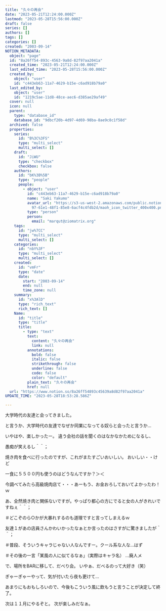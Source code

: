 ```yaml
---
title: "久々の再会"
date: "2023-05-21T12:24:00.000Z"
lastmod: "2023-05-28T15:56:00.000Z"
draft: false
series: []
authors: []
tags: []
categories: []
created: "2003-09-14"
NOTION_METADATA:
  object: "page"
  id: "8a26ff54-893c-4563-9a8d-82f97aa2041a"
  created_time: "2023-05-21T12:24:00.000Z"
  last_edited_time: "2023-05-28T15:56:00.000Z"
  created_by:
    object: "user"
    id: "c443eb63-11a7-4629-b15e-c6ad918b79a0"
  last_edited_by:
    object: "user"
    id: "1219c5ae-11d8-48ce-aec6-d385ae29af49"
  cover: null
  icon: null
  parent:
    type: "database_id"
    database_id: "9dbcf20b-4d97-4d69-98ba-8ae9c8c1f58d"
  archived: false
  properties:
    series:
      id: "B%3C%3FS"
      type: "multi_select"
      multi_select: []
    draft:
      id: "JiWU"
      type: "checkbox"
      checkbox: false
    authors:
      id: "bK%3B%5B"
      type: "people"
      people:
        - object: "user"
          id: "c443eb63-11a7-4629-b15e-c6ad918b79a0"
          name: "Saki Yakumo"
          avatar_url: "https://s3-us-west-2.amazonaws.com/public.notion-static.com/3ad1c4\
            97-61e1-48f1-85e8-6acf4c4fdb2d/maoh_icon_twitter_400x400.png"
          type: "person"
          person:
            email: "marqut@ziomatrix.org"
    tags:
      id: "jw%7CC"
      type: "multi_select"
      multi_select: []
    categories:
      id: "nbY%3F"
      type: "multi_select"
      multi_select: []
    created:
      id: "vmFr"
      type: "date"
      date:
        start: "2003-09-14"
        end: null
        time_zone: null
    summary:
      id: "x%3AlD"
      type: "rich_text"
      rich_text: []
    Name:
      id: "title"
      type: "title"
      title:
        - type: "text"
          text:
            content: "久々の再会"
            link: null
          annotations:
            bold: false
            italic: false
            strikethrough: false
            underline: false
            code: false
            color: "default"
          plain_text: "久々の再会"
          href: null
  url: "https://www.notion.so/8a26ff54893c45639a8d82f97aa2041a"
UPDATE_TIME: "2023-05-28T18:53:28.586Z"

---
```

<link rel="stylesheet" href="https://cdn.jsdelivr.net/npm/katex@0.16.2/dist/katex.min.css" integrity="sha384-bYdxxUwYipFNohQlHt0bjN/LCpueqWz13HufFEV1SUatKs1cm4L6fFgCi1jT643X" crossorigin="anonymous">


大学時代の友達と会ってきました。


と言うか、大学時代の友達でなぜか同業になってる奴らと会ったと言うか…


いやはや、楽しかったー。 違う会社の話を聞くのはなかなかためになるし、


愚痴が笑えるし＾＾；


焼き肉を食べに行ったのですが、これがまたすごいおいしい。 おいしい・・けど


一食に５５００円も使うのはどうなんですか？＞＜


今調べてみたら高級焼肉店て・・・あーもう、お金おろしておいてよかったわ！ｗ


あ、全然焼き肉と関係ないですが。やっぱり都心の方にでると女の人がきれいですねぇ＾＾；


＃どこぞのら○かが大暴れするのも道理ですと言ってしまえるｗ


友達１があの店員さんかわいかったなぁとか言ったのはさすがに驚きましたが＾＾；


＃普段、そういうキャラじゃない人なんですー。クール系な人な…はず


＃その後の一言「某風の人に似てるなぁ」（実際はキャラ名） …廃人メ


で、場所をBARに移して、だべり会。 いやぁ、だべるのって大好き（笑）


ぎゃーぎゃーやって、気が付いたら夜も更けて…


あまりにもおもしろいので、今後もこういう風に飲もうと言うことが決定して終了。


次は１１月にやるぞと。 次が楽しみだなぁ。

